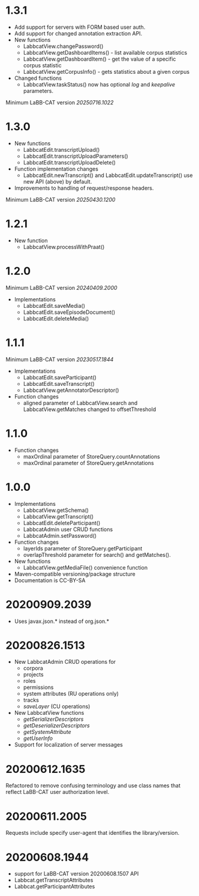 # 1.3.1

- Add support for servers with FORM based user auth.
- Add support for changed annotation extraction API.
- New functions
  + LabbcatView.changePassword()
  + LabbcatView.getDashboardItems() - list available corpus statistics
  + LabbcatView.getDashboardItem() - get the value of a specific corpus statistic
  + LabbcatView.getCorpusInfo() - gets statistics about a given corpus
- Changed functions
  + LabbcatView.taskStatus() now has optional *log* and *keepalive* parameters.

Minimum LaBB-CAT version *20250716.1022*

# 1.3.0

- New functions
  + LabbcatEdit.transcriptUpload()
  + LabbcatEdit.transcriptUploadParameters()
  + LabbcatEdit.transcriptUploadDelete()
- Function implementation changes
  + LabbcatEdit.newTranscript() and LabbcatEdit.updateTranscript() use new API (above) by default.
- Improvements to handling of request/response headers.

Minimum LaBB-CAT version *20250430.1200*

# 1.2.1

- New function
  + LabbcatView.processWithPraat()

# 1.2.0

Minimum LaBB-CAT version *20240409.2000*

- Implementations
  + LabbcatEdit.saveMedia()
  + LabbcatEdit.saveEpisodeDocument()
  + LabbcatEdit.deleteMedia()

# 1.1.1

Minimum LaBB-CAT version *20230517.1844*

- Implementations
  + LabbcatEdit.saveParticipant()
  + LabbcatEdit.saveTranscript()
  + LabbcatView.getAnnotatorDescriptor()
- Function changes
  + aligned parameter of LabbcatView.search and LabbcatView.getMatches changed to offsetThreshold

# 1.1.0

- Function changes
  + maxOrdinal parameter of StoreQuery.countAnnotations
  + maxOrdinal parameter of StoreQuery.getAnnotations

# 1.0.0

- Implementations
  + LabbcatView.getSchema()
  + LabbcatView.getTranscript()
  + LabbcatEdit.deleteParticipant()
  + LabbcatAdmin user CRUD functions
  + LabbcatAdmin.setPassword()
- Function changes
  + layerIds parameter of StoreQuery.getParticipant
  + overlapThreshold parameter for search() and getMatches().
- New functions
  + LabbcatView.getMediaFile() convenience function
- Maven-compatible versioning/package structure
- Documentation is CC-BY-SA

# 20200909.2039

- Uses javax.json.* instead of org.json.*

# 20200826.1513

- New LabbcatAdmin CRUD operations for
  + corpora
  + projects
  + roles
  + permissions
  + system attributes (RU operations only)
  + tracks
  + *saveLayer* (CU operations)
- New LabbcatView functions
  + *getSerializerDescriptors*
  + *getDeserializerDescriptors*
  + *getSystemAttribute*
  + *getUserInfo*
- Support for localization of server messages

# 20200612.1635

Refactored to remove confusing terminology and use class names that reflect LaBB-CAT user
authorization level.

# 20200611.2005

Requests include specify user-agent that identifies the library/version.

# 20200608.1944

- support for LaBB-CAT version 20200608.1507 API
- Labbcat.getTranscriptAttributes
- Labbcat.getParticipantAttributes


